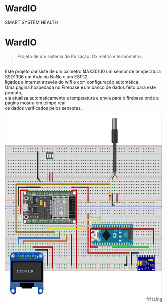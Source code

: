 # WardIO
SMART SYSTEM HEALTH
# WardIO
> Projeto de um sistema de Pulsação, Oximetria e termômetro.</br></br>

Este projeto consiste de um oximetro MAX30100 um sensor de temperatura SSD1306 um Arduino NaNo e um ESP32,</br> 
ligados a internet através do wifi e com configuração automática.</br>
Uma página hospedada no Firebase e um banco de dados feito para este produto,</br>
ela atualiza automaticamente a temperatura e envia para o firebase onde a página mostra em tempo real </br>
os dados verificados pelos sensores.

<img src="./Imagens/WardIONano_bb.jpg" width="600" height="600" align="center"/>


